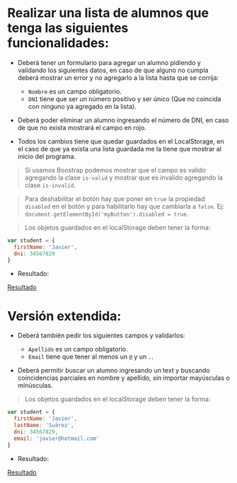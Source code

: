 # Realizar una lista de alumnos que tenga las siguientes funcionalidades:

- Deberá tener un formulario para agregar un alumno pidiendo y validando los siguientes datos, en caso de que alguno no cumpla deberá mostrar un error y no agregarlo a la lista hasta que se corrija:
   - `Nombre` es un campo obligatorio.
   - `DNI` tiene que ser un número positivo y ser único (Que no coincida con ninguno ya agregado en la lista).

- Deberá poder eliminar un alumno ingresando el número de DNI, en caso de que no exista mostrará el campo en rojo.

- Todos los cambios tiene que quedar guardados en el LocalStorage, en el caso de que ya exista una lista guardada me la tiene que mostrar al inicio del programa.

> Si usamos Boostrap podemos mostrar que el campo es valido agregando la clase `is-valid` y mostrar que es invalido agregando la clase `is-invalid`. 

> Para deshabilitar el botón hay que poner en `true` la propiedad `disabled` en el botón y para habilitarlo hay que cambiarla a `false`. Ej: `document.getElementById('myButton').disabled = true`.

> Los objetos guardados en el localStorage deben tener la forma:

```js
var student = {
  firstName: 'Javier',
  dni: 34567829
}
```

- Resultado:

[Resultado](https://www.useloom.com/share/737f633426a54478ac3e4bedca88e7a9)

# Versión extendida:

- Deberá también pedir los siguientes campos y validarlos:
   - `Apellido` es un campo obligatorio.
   - `Email` tiene que tener al menos un `@` y un `.`.

- Deberá permitir buscar un alumno ingresando un text y buscando coincidencias parciales en nombre y apellido, sin importar mayúsculas o minúsculas.

> Los objetos guardados en el localStorage deben tener la forma:

```js
var student = {
  firstName: 'Javier',
  lastName: 'Suárez',
  dni: 34567829,
  email: 'javier@hotmail.com'
}
```

- Resultado:

[Resultado](https://www.useloom.com/share/a778fea2b13e49609f1de19ac8d47359)